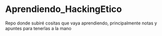 # Aprendiendo_HackingEtico
Repo donde subiré cositas que vaya aprendiendo, principalmente notas y apuntes para tenerlas a la mano
